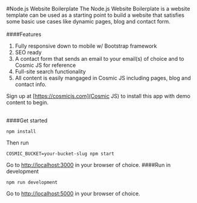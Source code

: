 #Node.js Website Boilerplate
The Node.js Website Boilerplate is a website template can be used as a starting point to build a website that satisfies some basic use cases like dynamic pages, blog and contact form.<br /><br />
####Features
1. Fully responsive down to mobile w/ Bootstrap framework<br />
2. SEO ready<br />
3. A contact form that sends an email to your email(s) of choice and to Cosmic JS for reference<br />
4. Full-site search functionality<br />
5. All content is easily mangaged in Cosmic JS including pages, blog and contact info.


Sign up at [https://cosmicjs.com](Cosmic JS) to install this app with demo content to begin.<br /><br />

####Get started
```
npm install
```
Then run 
```
COSMIC_BUCKET=your-bucket-slug npm start
```
Go to [http://localhost:3000](http://localhost:3000) in your browser of choice.
####Run in development
```
npm run development
```
Go to [http://localhost:5000](http://localhost:5000) in your browser of choice.